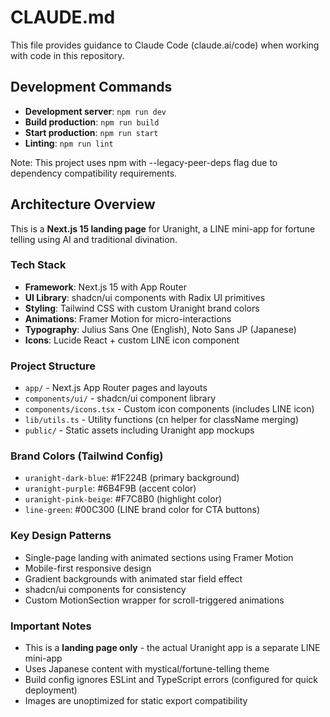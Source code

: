 # CLAUDE.md

This file provides guidance to Claude Code (claude.ai/code) when working with code in this repository.

## Development Commands

- **Development server**: `npm run dev`
- **Build production**: `npm run build`
- **Start production**: `npm run start`
- **Linting**: `npm run lint`

Note: This project uses npm with --legacy-peer-deps flag due to dependency compatibility requirements.

## Architecture Overview

This is a **Next.js 15 landing page** for Uranight, a LINE mini-app for fortune telling using AI and traditional divination.

### Tech Stack
- **Framework**: Next.js 15 with App Router
- **UI Library**: shadcn/ui components with Radix UI primitives
- **Styling**: Tailwind CSS with custom Uranight brand colors
- **Animations**: Framer Motion for micro-interactions
- **Typography**: Julius Sans One (English), Noto Sans JP (Japanese)
- **Icons**: Lucide React + custom LINE icon component

### Project Structure
- `app/` - Next.js App Router pages and layouts
- `components/ui/` - shadcn/ui component library
- `components/icons.tsx` - Custom icon components (includes LINE icon)
- `lib/utils.ts` - Utility functions (cn helper for className merging)
- `public/` - Static assets including Uranight app mockups

### Brand Colors (Tailwind Config)
- `uranight-dark-blue`: #1F224B (primary background)
- `uranight-purple`: #6B4F9B (accent color)
- `uranight-pink-beige`: #F7C8B0 (highlight color)
- `line-green`: #00C300 (LINE brand color for CTA buttons)

### Key Design Patterns
- Single-page landing with animated sections using Framer Motion
- Mobile-first responsive design
- Gradient backgrounds with animated star field effect
- shadcn/ui components for consistency
- Custom MotionSection wrapper for scroll-triggered animations

### Important Notes
- This is a **landing page only** - the actual Uranight app is a separate LINE mini-app
- Uses Japanese content with mystical/fortune-telling theme
- Build config ignores ESLint and TypeScript errors (configured for quick deployment)
- Images are unoptimized for static export compatibility